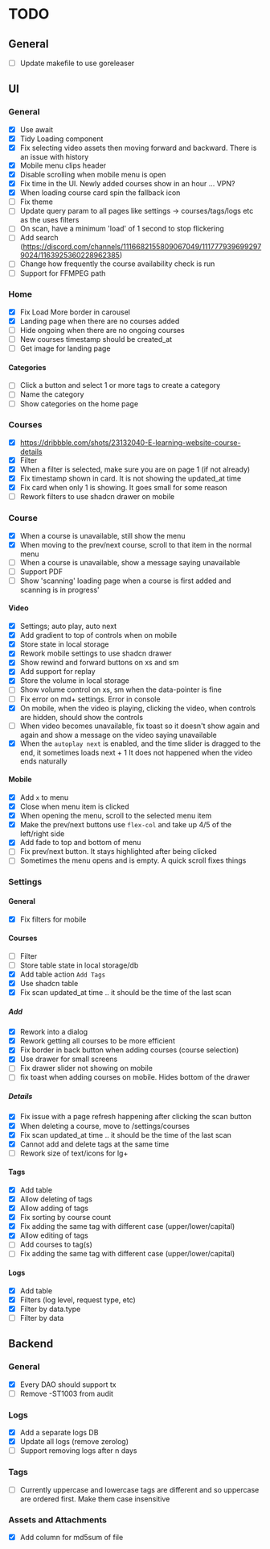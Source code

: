 # TODO

## General

- [ ] Update makefile to use goreleaser

## UI

### General

- [x] Use await
- [x] Tidy Loading component
- [x] Fix selecting video assets then moving forward and backward. There is an issue with history
- [x] Mobile menu clips header
- [x] Disable scrolling when mobile menu is open
- [x] Fix time in the UI. Newly added courses show in an hour ... VPN?
- [x] When loading course card spin the fallback icon
- [ ] Fix theme
- [ ] Update query param to all pages like settings -> courses/tags/logs etc as the uses filters
- [ ] On scan, have a minimum 'load' of 1 second to stop flickering
- [ ] Add search (https://discord.com/channels/1116682155809067049/1117779396992979024/1163925360228962385)
- [ ] Change how frequently the course availability check is run
- [ ] Support for FFMPEG path

### Home

- [x] Fix Load More border in carousel
- [x] Landing page when there are no courses added
- [ ] Hide ongoing when there are no ongoing courses
- [ ] New courses timestamp should be created_at
- [ ] Get image for landing page 

#### Categories

- [ ] Click a button and select 1 or more tags to create a category
- [ ] Name the category
- [ ] Show categories on the home page

### Courses

- [x] https://dribbble.com/shots/23132040-E-learning-website-course-details
- [x] Filter
- [x] When a filter is selected, make sure you are on page 1 (if not already)
- [x] Fix timestamp shown in card. It is not showing the updated_at time
- [x] Fix card when only 1 is showing. It goes small for some reason
- [ ] Rework filters to use shadcn drawer on mobile

### Course

- [x] When a course is unavailable, still show the menu
- [x] When moving to the prev/next course, scroll to that item in the normal menu
- [ ] When a course is unavailable, show a message saying unavailable
- [ ] Support PDF
- [ ] Show 'scanning' loading page when a course is first added and scanning is in progress'

#### Video
- [x] Settings; auto play, auto next
- [x] Add gradient to top of controls when on mobile
- [x] Store state in local storage
- [x] Rework mobile settings to use shadcn drawer
- [x] Show rewind and forward buttons on xs and sm
- [x] Add support for replay 
- [x] Store the volume in local storage
- [ ] Show volume control on xs, sm when the data-pointer is fine
- [ ] Fix error on md+ settings. Error in console
- [x] On mobile, when the video is playing, clicking the video, when controls are hidden, should show 
       the controls
- [ ] When video becomes unavailable, fix toast so it doesn't show again and again and show a message on
      the video saying unavailable
- [x] When the `autoplay next` is enabled, and the time slider is dragged to the end, it sometimes loads next + 1
      It does not happened when the video ends naturally

#### Mobile
- [x] Add `x` to menu
- [x] Close when menu item is clicked
- [x] When opening the menu, scroll to the selected menu item
- [x] Make the prev/next buttons use `flex-col` and take up 4/5 of the left/right side
- [x] Add fade to top and bottom of menu
- [ ] Fix prev/next button. It stays highlighted after being clicked
- [ ] Sometimes the menu opens and is empty. A quick scroll fixes things

### Settings

#### General

- [x] Fix filters for mobile

#### Courses

- [ ] Filter
- [ ] Store table state in local storage/db
- [x] Add table action `Add Tags`
- [x] Use shadcn table
- [x] Fix scan updated_at time .. it should be the time of the last scan

#####  Add

- [x] Rework into a dialog
- [x] Rework getting all courses to be more efficient
- [x] Fix border in back button when adding courses (course selection)
- [x] Use drawer for small screens
- [ ] Fix drawer slider not showing on mobile
- [ ] fix toast when adding courses on mobile. Hides bottom of the drawer

##### Details

- [x] Fix issue with a page refresh happening after clicking the scan button
- [x] When deleting a course, move to /settings/courses
- [x] Fix scan updated_at time .. it should be the time of the last scan
- [x] Cannot add and delete tags at the same time
- [ ] Rework size of text/icons for lg+

#### Tags

- [x] Add table
- [x] Allow deleting of tags
- [x] Allow adding of tags
- [x] Fix sorting by course count
- [x] Fix adding the same tag with different case (upper/lower/capital)
- [x] Allow editing of tags
- [ ] Add courses to tag(s)
- [ ] Fix adding the same tag with different case (upper/lower/capital)

#### Logs

- [x] Add table
- [x] Filters (log level, request type, etc)
- [x] Filter by data.type
- [ ] Filter by data

## Backend

### General

- [x] Every DAO should support tx
- [ ] Remove -ST1003 from audit

### Logs

- [x] Add a separate logs DB
- [x] Update all logs (remove zerolog)
- [ ] Support removing logs after n days
  
### Tags

- [ ] Currently uppercase and lowercase tags are different and so uppercase are ordered first. Make them case insensitive

### Assets and Attachments

- [x] Add column for md5sum of file
